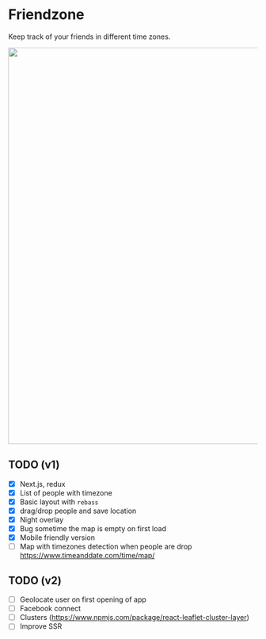 # Friendzone

Keep track of your friends in different time zones.

<img src="http://i.imgur.com/ZyOIzJ9.png" width="800" />

## TODO (v1)

- [x] Next.js, redux
- [x] List of people with timezone
- [x] Basic layout with `rebass`
- [x] drag/drop people and save location
- [x] Night overlay
- [x] Bug sometime the map is empty on first load
- [x] Mobile friendly version
- [ ] Map with timezones detection when people are drop https://www.timeanddate.com/time/map/

## TODO (v2)
- [ ] Geolocate user on first opening of app
- [ ] Facebook connect
- [ ] Clusters (https://www.npmjs.com/package/react-leaflet-cluster-layer)
- [ ] Improve SSR
